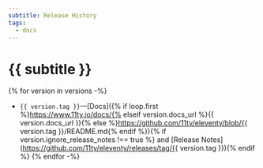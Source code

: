 ```yaml
---
subtitle: Release History
tags:
  - docs
---
```

# {{ subtitle }}

{% for version in versions -%}
* `{{ version.tag }}`—[Docs]({% if loop.first %}https://www.11ty.io/docs/{% elseif version.docs_url %}{{ version.docs_url }}{% else %}https://github.com/11ty/eleventy/blob/{{ version.tag }}/README.md{% endif %}){% if version.ignore_release_notes !== true %} and [Release Notes](https://github.com/11ty/eleventy/releases/tag/{{ version.tag }}){% endif %}
{% endfor -%}
